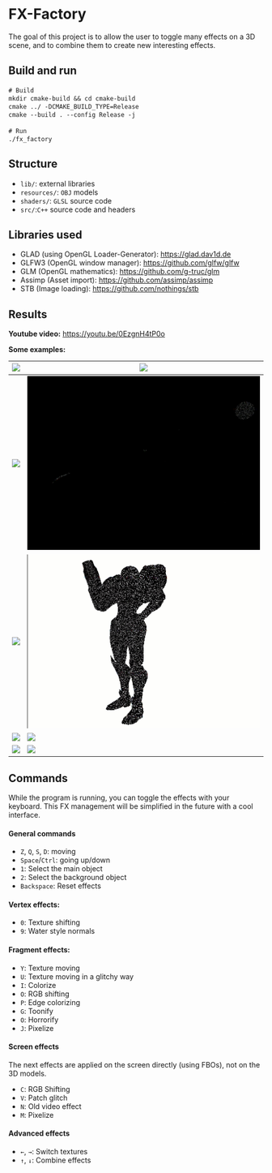 # FX-Factory
The goal of this project is to allow the user to toggle many effects on a 3D scene, and to combine them to create new interesting effects.



## Build and run
```shell=sh
# Build
mkdir cmake-build && cd cmake-build
cmake ../ -DCMAKE_BUILD_TYPE=Release
cmake --build . --config Release -j

# Run
./fx_factory
```


## Structure
* `lib/`: external libraries
* `resources/`: `OBJ` models
* `shaders/`: `GLSL` source code
* `src/`:`C++` source code and headers


## Libraries used
* GLAD (using OpenGL Loader-Generator):
    https://glad.dav1d.de
* GLFW3 (OpenGL window manager):
    https://github.com/glfw/glfw
* GLM (OpenGL mathematics):
    https://github.com/g-truc/glm
* Assimp (Asset import):
    https://github.com/assimp/assimp
* STB (Image loading):
    https://github.com/nothings/stb

## Results
**Youtube video:**
 https://youtu.be/0EzgnH4tP0o
 
 **Some examples:**
 
| ![](readme/1.gif) | ![](readme/2.gif) |
| -------- | -------- |
| ![](readme/3.gif) | ![](readme/4.gif) |
| ![](readme/5.gif) | ![](readme/6.gif) |
| ![](readme/7.gif) | ![](readme/8.gif) |
| ![](readme/9.gif) | ![](readme/10.gif) |


 
## Commands
While the program is running, you can toggle the effects with your keyboard.
This FX management will be simplified in the future with a cool interface.

#### General commands
* `Z`, `Q`, `S`, `D`: moving
* `Space`/`Ctrl`: going up/down
* `1`: Select the main object
* `2`: Select the background object
* `Backspace`: Reset effects

#### Vertex effects:
* `0`: Texture shifting
* `9`: Water style normals

#### Fragment effects:
* `Y`: Texture moving
* `U`: Texture moving in a glitchy way
* `I`: Colorize
* `O`: RGB shifting
* `P`: Edge colorizing
* `G`: Toonify
* `O`: Horrorify
* `J`: Pixelize

#### Screen effects
The next effects are applied on the screen directly (using FBOs), not on the 3D models.
* `C`: RGB Shifting
* `V`: Patch glitch
* `N`: Old video effect
* `M`: Pixelize

#### Advanced effects
* `←`, `→`: Switch textures
* `↑`, `↓`: Combine effects
